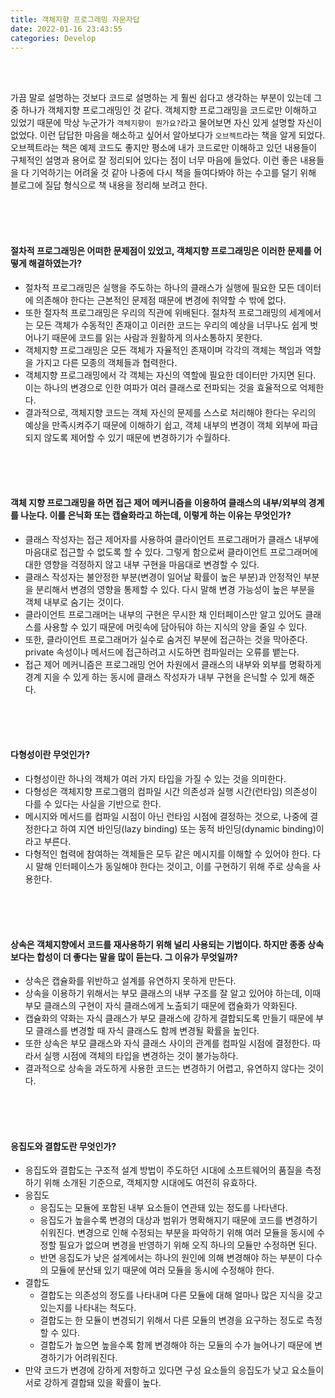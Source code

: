 ```yaml
---
title: 객체지향 프로그래밍 자문자답
date: 2022-01-16 23:43:55
categories: Develop
---
```

<br>
<br>

가끔 말로 설명하는 것보다 코드로 설명하는 게 훨씬 쉽다고 생각하는 부분이 있는데 그중 하나가 객체지향 프로그래밍인 것 같다.
객체지향 프로그래밍을 코드로만 이해하고 있었기 때문에 막상 누군가가 `객체지향이 뭔가요?`라고 물어보면 자신 있게 설명할 자신이 없었다.
이런 답답한 마음을 해소하고 싶어서 알아보다가 `오브젝트`라는 책을 알게 되었다.
오브젝트라는 책은 예제 코드도 좋지만 평소에 내가 코드로만 이해하고 있던 내용들이 구체적인 설명과 용어로 잘 정리되어 있다는 점이 너무 마음에 들었다. 
이런 좋은 내용들을 다 기억하기는 어려울 것 같아 나중에 다시 책을 들여다봐야 하는 수고를 덜기 위해 블로그에 질답 형식으로 책 내용을 정리해 보려고 한다.


<br>
<br>
<br>

#### 절차적 프로그래밍은 어떠한 문제점이 있었고, 객체지향 프로그래밍은 이러한 문제를 어떻게 해결하였는가?
- 절차적 프로그래밍은 실행을 주도하는 하나의 클래스가 실행에 필요한 모든 데이터에 의존해야 한다는 근본적인 문제점 때문에 변경에 취약할 수 밖에 없다.
- 또한 절자척 프로그래밍은 우리의 직관에 위배된다. 절차적 프로그래밍의 세계에서는 모든 객체가 수동적인 존재이고 이러한 코드는 우리의 예상을 너무나도 쉽게 벗어나기 때문에 코드를 읽는 사람과 원활하게 의사소통하지 못한다.
- 객체지향 프로그래밍은 모든 객체가 자율적인 존재이며 각각의 객체는 책임과 역할을 가지고 다른 모종의 객체들과 협력한다.
- 객체지향 프로그래밍에서 각 객체는 자신의 역할에 필요한 데이터만 가지면 된다. 이는 하나의 변경으로 인한 여파가 여러 클래스로 전파되는 것을 효율적으로 억제한다.
- 결과적으로, 객체지향 코드는 객체 자신의 문제를 스스로 처리해야 한다는 우리의 예상을 만족시켜주기 때문에 이해하기 쉽고, 객체 내부의 변경이 객체 외부에 파급되지 않도록 제어할 수 있기 때문에 변경하기가 수월하다.

<br>
<br>
<br>

#### 객체 지향 프로그래밍을 하면 접근 제어 메커니즘을 이용하여 클래스의 내부/외부의 경계를 나눈다. 이를 은닉화 또는 캡슐화라고 하는데, 이렇게 하는 이유는 무엇인가?
- 클래스 작성자는 접근 제어자를 사용하여 클라이언트 프로그래머가 클래스 내부에 마음대로 접근할 수 없도록 할 수 있다. 그렇게 함으로써 클라이언트 프로그래머에 대한 영향을 걱정하지 않고 내부 구현을 마음대로 변경할 수 있다.
- 클래스 작성자는 불안정한 부분(변경이 일어날 확률이 높은 부분)과 안정적인 부분을 분리해서 변경의 영향을 통제할 수 있다. 다시 말해 변경 가능성이 높은 부분을 객체 내부로 숨기는 것이다.
- 클라이언트 프로그래머는 내부의 구현은 무시한 채 인터페이스만 알고 있어도 클래스를 사용할 수 있기 때문에 머릿속에 담아둬야 하는 지식의 양을 줄일 수 있다.
- 또한, 클라이언트 프로그래머가 실수로 숨겨진 부분에 접근하는 것을 막아준다. private 속성이나 메서드에 접근하려고 시도하면 컴파일러는 오류를 뱉는다.
- 접근 제어 메커니즘은 프로그래밍 언어 차원에서 클래스의 내부와 외부를 명확하게 경계 지을 수 있게 하는 동시에 클래스 작성자가 내부 구현을 은닉할 수 있게 해준다.

<br>
<br>
<br>

#### 다형성이란 무엇인가?
- 다형성이란 하나의 객체가 여러 가지 타입을 가질 수 있는 것을 의미한다.
- 다형성은 객체지향 프로그램의 컴파일 시간 의존성과 실행 시간(런타임) 의존성이 다를 수 있다는 사실을 기반으로 한다.
- 메시지와 메서드를 컴파일 시점이 아닌 런타임 시점에 결정하는 것으로, 나중에 결정한다고 하여 지연 바인딩(lazy binding) 또는 동적 바인딩(dynamic binding)이라고 부른다.
- 다형적인 협력에 참여하는 객체들은 모두 같은 메시지를 이해할 수 있어야 한다. 다시 말해 인터페이스가 동일해야 한다는 것이고, 이를 구현하기 위해 주로 상속을 사용한다.

<br>
<br>
<br>

#### 상속은 객체지향에서 코드를 재사용하기 위해 널리 사용되는 기법이다. 하지만 종종 상속보다는 합성이 더 좋다는 말을 많이 듣는다. 그 이유가 무엇일까?
- 상속은 캡슐화를 위반하고 설계를 유연하지 못하게 만든다.
- 상속을 이용하기 위해서는 부모 클래스의 내부 구조를 잘 알고 있어야 하는데, 이때 부모 클래스의 구현이 자식 클래스에게 노출되기 때문에 캡슐화가 약화된다.
- 캡슐화의 약화는 자식 클래스가 부모 클래스에 강하게 결합되도록 만들기 때문에 부모 클래스를 변경할 때 자식 클래스도 함께 변경될 확률을 높인다.
- 또한 상속은 부모 클래스와 자식 클래스 사이의 관계를 컴파일 시점에 결정한다. 따라서 실행 시점에 객체의 타입을 변경하는 것이 불가능하다.
- 결과적으로 상속을 과도하게 사용한 코드는 변경하기 어렵고, 유연하지 않다는 것이다.

<br>
<br>
<br>

#### 응집도와 결합도란 무엇인가?
- 응집도와 결합도는 구조적 설계 방법이 주도하던 시대에 소프트웨어의 품질을 측정하기 위해 소개된 기준으로, 객체지향 시대에도 여전히 유효하다.
- 응집도
  - 응집도는 모듈에 포함된 내부 요소들이 연관돼 있는 정도를 나타낸다.
  - 응집도가 높을수록 변경의 대상과 범위가 명확해지기 때문에 코드를 변경하기 쉬워진다. 변경으로 인해 수정되는 부분을 파악하기 위해 여러 모듈을 동시에 수정할 필요가 없으며 변경을 반영하기 위해 오직 하나의 모듈만 수정하면 된다.
  - 반면 응집도가 낮은 설계에서는 하나의 원인에 의해 변경해야 하는 부분이 다수의 모듈에 분산돼 있기 때문에 여러 모듈을 동시에 수정해야 한다.
- 결합도
  - 결합도는 의존성의 정도를 나타내며 다른 모듈에 대해 얼마나 많은 지식을 갖고 있는지를 나타내는 척도다.
  - 결합도는 한 모듈이 변경되기 위해서 다른 모듈의 변경을 요구하는 정도로 측정할 수 있다.
  - 결합도가 높으면 높을수록 함께 변경해야 하는 모듈의 수가 늘어나기 때문에 변경하기가 어려워진다.
- 만약 코드가 변경에 강하게 저항하고 있다면 구성 요소들의 응집도가 낮고 요소들이 서로 강하게 결합돼 있을 확률이 높다.

<br>
<br>
<br>